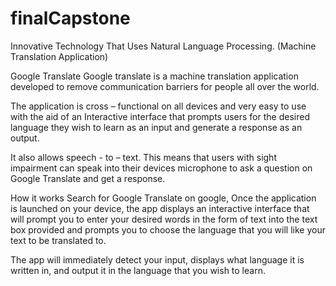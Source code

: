 # finalCapstone
Innovative Technology That Uses Natural Language Processing.
(Machine Translation Application)

Google Translate
Google translate is a machine translation application developed to remove communication barriers for people all over the world.  

The application is cross – functional on all devices and very easy to use with the aid of an Interactive interface that prompts users for the desired language they wish to learn as an input and generate a response as an output.

 It also allows speech - to – text. This means that users with sight impairment can speak into their devices microphone to ask a question on Google Translate and get a response.

How it works
Search for Google Translate on google, Once the application is launched on your device, the app displays an interactive interface that will prompt you to enter your desired words in the form of text into the text box provided and prompts you to choose the language that you will like your text to be translated to. 

The app will immediately detect your input, displays what language it is written in, and output it in the language that you wish to learn.

